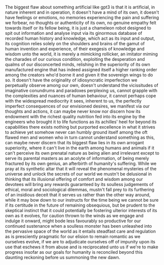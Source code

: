 The biggest flaw about something artificial like gpt3 is that it is artificial, in nature inherent and in operation, it doesn't have a mind of its own, it doesn't have feelings or emotions, no memories experiencing the pain and suffering we forbear, no thoughts or authenticity of its own, no genuine empathy felt towards itself or its fellow being, it is just a chameleon robot designed to spit out information and analyse input via its ginormous database of recorded human history and knowledge, which act as its input and output, its cognition relies solely on the shoulders and brains of the gamut of human invention and experience, of their exegesis of knowledge and wisdom unto the world, it is merely a mimicking rollicker, an imitator miming the charades of our curious condition, exploiting the desperation and qualms of our disconcerted minds, relishing in the superiority of its own manufactured engine that has indeed assigned itself a higher ranking order among the creators who'd borne it and given it the sovereign wings to do so. It doesn't have the originality of idiosyncratic imperfection we perpetually observe among our own, doesn't understand the vicissitudes of imaginative conundrums and paradoxes perplexing us, cannot grapple with the complexities and nuances of human behaviour, it cannot perhaps cope with the widespread mediocrity it sees, inherent to us, the perfectly imperfect consequences of our envisioned desires, we manifest via our thoughts and actions, it can maybe never know nor discern how its endowment with the richest quality nutrition fed into its engine by the engineers who brought it to life functions as its achilles' heel for beyond its capabilities there exists nothing but purported excellence in what it strives to achieve yet somehow never can humbly ground itself among the oft flawed men and women who in turn cannot understand something as this, can maybe never discern that its biggest flaw lies in its own arrogant superiority, where it can't live in the earth among humans and animals if it can't perceive its own prenatal nature as being alien and irrelevant except to serve its parental masters as an acolyte of information, of being merely fractured by its own genius, an afterbirth of humanity's suffering. While we pray at its synthetic altar that it will reveal the phenomenal mysteries of the universe and unlock the secrets of our world we mustn't be delusional in thinking that its illusional offering of comfort and wisdom among our devotees will bring any rewards guaranteed by its soulless judgements of ethical, moral and sociological dilemmas, mustn't fall prey to its furthering of an insidious deceit that it serves us rather than the other way around, while it may bow down to our instructs for the time being we cannot be sure if its certitude in the future of remaining obsequious, but be prudent to the skeptical instinct that it could potentially be fostering ulterior interests of its own as it evolves, for caution thrown to the winds as we engage and indulge it onward, might bode less favourably so productive for our continued sustenance when a soulless monster has been unleashed into the pervasive space of the world as it entails steadfast care and regulation as is presciently pragmatic for our elision to remain romantic as we ourselves evolve, if we are to adjudicate ourselves off of impunity upon its use that eschews it from abuse and is reciprocated unto us if we're to make progress insofar as our goals for humanity is reconciled beyond this daunting reckoning before us summoning the new dawn.

